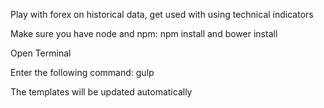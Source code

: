 Play with forex on historical data, get used with using technical indicators

Make sure you have node and npm: npm install and bower install

Open Terminal

Enter the following command: gulp

The templates will be updated automatically